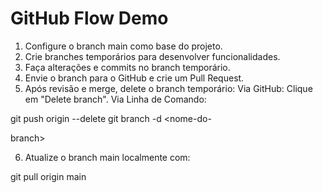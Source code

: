 ﻿# GitHub Flow Demo
1. Configure o branch main como base do projeto.
2. Crie branches temporários para desenvolver funcionalidades.
3. Faça alterações e commits no branch temporário.
4. Envie o branch para o GitHub e crie um Pull Request.
5. Após revisão e merge, delete o branch temporário:
Via GitHub: Clique em "Delete branch".
Via Linha de Comando:

git push origin --delete <nome-do-branch> git branch -d <nome-do-

branch>

6. Atualize o branch main localmente com:

git pull origin main
